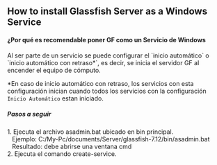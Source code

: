 <h2>How to install Glassfish Server as a Windows Service</h2>

<h4>¿Por qué es recomendable poner GF como un Servicio de Windows</h4>
Al ser parte de un servicio se puede configurar el `inicio automático` o `inicio automático con retraso*`, es decir, se inicia el servidor GF al encender el equipo de cómputo. 

*En caso de inicio automático con retraso, los servicios con esta configuración inician cuando todos los servicios con la configuración `Inicio Automático` estan iniciado.

<h5>Pasos a seguir</h5>
1. Ejecuta el archivo asadmin.bat ubicado en bin principal. 
<br/>
&ensp; Ejemplo: C:/My-Pc/documents/Server/glassfish-7.12/bin/asadmin.bat
<br/>
&ensp; Resultado: debe abrirse una ventana cmd
<br/>
2. Ejecuta el comando create-service.

